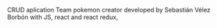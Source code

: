 CRUD aplication  Team pokemon creator developed by Sebastián Vélez Borbón with JS, react and react redux,


